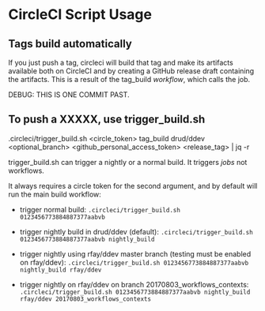 # CircleCI Script Usage

## Tags build automatically

If you just push a tag, circleci will build that tag and make its artifacts available both on CircleCI and by creating a GitHub release draft containing the artifacts. This is a result of the tag_build *workflow*, which calls the job.

DEBUG: THIS IS ONE COMMIT PAST.

## To push a XXXXX, use trigger_build.sh

.circleci/trigger_build.sh <circle_token> tag_build drud/ddev <optional_branch> <github_personal_access_token>  <release_tag>  | jq -r

trigger_build.sh can trigger a nightly or a normal build. It triggers *jobs* not workflows.

It always requires a circle token for the second argument, and by default will run the main build workflow:

* trigger normal build:
`.circleci/trigger_build.sh 0123456773884887377aabvb `

* trigger nightly build in drud/ddev (default):
`.circleci/trigger_build.sh 0123456773884887377aabvb nightly_build`

* trigger nightly using rfay/ddev master branch (testing must be enabled on rfay/ddev):
`.circleci/trigger_build.sh 0123456773884887377aabvb nightly_build rfay/ddev`

* trigger nightly on rfay/ddev on branch 20170803_workflows_contexts:
`.circleci/trigger_build.sh 0123456773884887377aabvb nightly_build rfay/ddev 20170803_workflows_contexts`
